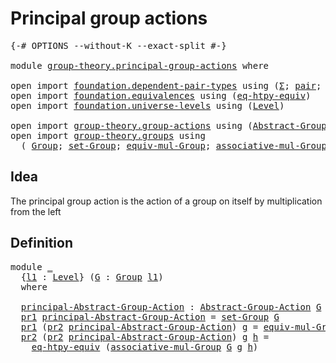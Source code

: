 # Principal group actions

<pre class="Agda"><a id="36" class="Symbol">{-#</a> <a id="40" class="Keyword">OPTIONS</a> <a id="48" class="Pragma">--without-K</a> <a id="60" class="Pragma">--exact-split</a> <a id="74" class="Symbol">#-}</a>

<a id="79" class="Keyword">module</a> <a id="86" href="group-theory.principal-group-actions.html" class="Module">group-theory.principal-group-actions</a> <a id="123" class="Keyword">where</a>

<a id="130" class="Keyword">open</a> <a id="135" class="Keyword">import</a> <a id="142" href="foundation.dependent-pair-types.html" class="Module">foundation.dependent-pair-types</a> <a id="174" class="Keyword">using</a> <a id="180" class="Symbol">(</a><a id="181" href="foundation-core.dependent-pair-types.html#515" class="Record">Σ</a><a id="182" class="Symbol">;</a> <a id="184" href="foundation-core.dependent-pair-types.html#588" class="InductiveConstructor">pair</a><a id="188" class="Symbol">;</a> <a id="190" href="foundation-core.dependent-pair-types.html#605" class="Field">pr1</a><a id="193" class="Symbol">;</a> <a id="195" href="foundation-core.dependent-pair-types.html#617" class="Field">pr2</a><a id="198" class="Symbol">)</a>
<a id="200" class="Keyword">open</a> <a id="205" class="Keyword">import</a> <a id="212" href="foundation.equivalences.html" class="Module">foundation.equivalences</a> <a id="236" class="Keyword">using</a> <a id="242" class="Symbol">(</a><a id="243" href="foundation.equivalences.html#13421" class="Function">eq-htpy-equiv</a><a id="256" class="Symbol">)</a>
<a id="258" class="Keyword">open</a> <a id="263" class="Keyword">import</a> <a id="270" href="foundation.universe-levels.html" class="Module">foundation.universe-levels</a> <a id="297" class="Keyword">using</a> <a id="303" class="Symbol">(</a><a id="304" href="Agda.Primitive.html#597" class="Postulate">Level</a><a id="309" class="Symbol">)</a>

<a id="312" class="Keyword">open</a> <a id="317" class="Keyword">import</a> <a id="324" href="group-theory.group-actions.html" class="Module">group-theory.group-actions</a> <a id="351" class="Keyword">using</a> <a id="357" class="Symbol">(</a><a id="358" href="group-theory.group-actions.html#1192" class="Function">Abstract-Group-Action</a><a id="379" class="Symbol">)</a>
<a id="381" class="Keyword">open</a> <a id="386" class="Keyword">import</a> <a id="393" href="group-theory.groups.html" class="Module">group-theory.groups</a> <a id="413" class="Keyword">using</a>
  <a id="421" class="Symbol">(</a> <a id="423" href="group-theory.groups.html#2468" class="Function">Group</a><a id="428" class="Symbol">;</a> <a id="430" href="group-theory.groups.html#2651" class="Function">set-Group</a><a id="439" class="Symbol">;</a> <a id="441" href="group-theory.groups.html#5596" class="Function">equiv-mul-Group</a><a id="456" class="Symbol">;</a> <a id="458" href="group-theory.groups.html#3305" class="Function">associative-mul-Group</a><a id="479" class="Symbol">)</a>
</pre>
## Idea

The principal group action is the action of a group on itself by multiplication from the left

## Definition

<pre class="Agda"><a id="613" class="Keyword">module</a> <a id="620" href="group-theory.principal-group-actions.html#620" class="Module">_</a>
  <a id="624" class="Symbol">{</a><a id="625" href="group-theory.principal-group-actions.html#625" class="Bound">l1</a> <a id="628" class="Symbol">:</a> <a id="630" href="Agda.Primitive.html#597" class="Postulate">Level</a><a id="635" class="Symbol">}</a> <a id="637" class="Symbol">(</a><a id="638" href="group-theory.principal-group-actions.html#638" class="Bound">G</a> <a id="640" class="Symbol">:</a> <a id="642" href="group-theory.groups.html#2468" class="Function">Group</a> <a id="648" href="group-theory.principal-group-actions.html#625" class="Bound">l1</a><a id="650" class="Symbol">)</a>
  <a id="654" class="Keyword">where</a>
  
  <a id="665" href="group-theory.principal-group-actions.html#665" class="Function">principal-Abstract-Group-Action</a> <a id="697" class="Symbol">:</a> <a id="699" href="group-theory.group-actions.html#1192" class="Function">Abstract-Group-Action</a> <a id="721" href="group-theory.principal-group-actions.html#638" class="Bound">G</a> <a id="723" href="group-theory.principal-group-actions.html#625" class="Bound">l1</a>
  <a id="728" href="foundation-core.dependent-pair-types.html#605" class="Field">pr1</a> <a id="732" href="group-theory.principal-group-actions.html#665" class="Function">principal-Abstract-Group-Action</a> <a id="764" class="Symbol">=</a> <a id="766" href="group-theory.groups.html#2651" class="Function">set-Group</a> <a id="776" href="group-theory.principal-group-actions.html#638" class="Bound">G</a>
  <a id="780" href="foundation-core.dependent-pair-types.html#605" class="Field">pr1</a> <a id="784" class="Symbol">(</a><a id="785" href="foundation-core.dependent-pair-types.html#617" class="Field">pr2</a> <a id="789" href="group-theory.principal-group-actions.html#665" class="Function">principal-Abstract-Group-Action</a><a id="820" class="Symbol">)</a> <a id="822" href="group-theory.principal-group-actions.html#822" class="Bound">g</a> <a id="824" class="Symbol">=</a> <a id="826" href="group-theory.groups.html#5596" class="Function">equiv-mul-Group</a> <a id="842" href="group-theory.principal-group-actions.html#638" class="Bound">G</a> <a id="844" href="group-theory.principal-group-actions.html#822" class="Bound">g</a>
  <a id="848" href="foundation-core.dependent-pair-types.html#617" class="Field">pr2</a> <a id="852" class="Symbol">(</a><a id="853" href="foundation-core.dependent-pair-types.html#617" class="Field">pr2</a> <a id="857" href="group-theory.principal-group-actions.html#665" class="Function">principal-Abstract-Group-Action</a><a id="888" class="Symbol">)</a> <a id="890" href="group-theory.principal-group-actions.html#890" class="Bound">g</a> <a id="892" href="group-theory.principal-group-actions.html#892" class="Bound">h</a> <a id="894" class="Symbol">=</a>
    <a id="900" href="foundation.equivalences.html#13421" class="Function">eq-htpy-equiv</a> <a id="914" class="Symbol">(</a><a id="915" href="group-theory.groups.html#3305" class="Function">associative-mul-Group</a> <a id="937" href="group-theory.principal-group-actions.html#638" class="Bound">G</a> <a id="939" href="group-theory.principal-group-actions.html#890" class="Bound">g</a> <a id="941" href="group-theory.principal-group-actions.html#892" class="Bound">h</a><a id="942" class="Symbol">)</a>
</pre>